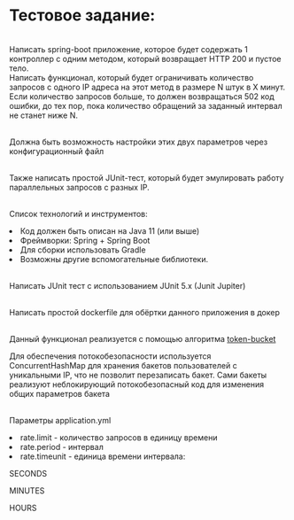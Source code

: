 <h1>Тестовое задание:</h1>
<br>Написать spring-boot приложение, которое будет содержать 1 контроллер с одним методом, который возвращает HTTP 200 и пустое тело.
<br>Написать функционал, который будет ограничивать количество запросов с одного IP адреса на этот метод в размере N штук в X минут. Если количество запросов больше, то должен возвращаться 502 код ошибки, до тех пор, пока количество обращений за заданный интервал не станет ниже N.

<br>Должна быть возможность настройки этих двух параметров через конфигурационный файл

<br>Также написать простой JUnit-тест, который будет эмулировать работу параллельных запросов с разных IP.

<br>Список технологий и инструментов:

<li>Код должен быть описан на Java 11 (или выше)
<li>Фреймворки: Spring + Spring Boot
<li>Для сборки использовать Gradle
<li>Возможны другие вспомогательные библиотеки.

<br>Написать JUnit тест с использованием JUnit 5.x (Junit Jupiter)

<br>Написать простой dockerfile для обёртки данного приложения в докер

<br>Данный функционал реализуется с помощью алгоритма 
<a href="https://en.wikipedia.org/wiki/Token_bucket">token-bucket</a>

Для обеспечения потокобезопасности используется ConcurrentHashMap для 
хранения бакетов пользователей с уникальными IP, 
что не позволит перезаписать бакет. Сами бакеты реализуют неблокирующий 
потокобезопасный код для изменения общих параметров бакета

<br> Параметры application.yml
<li>rate.limit - количество запросов в единицу времени</li>
<li>rate.period - интервал</li>
<li>rate.timeunit - единица времени интервала:</li> 
<p>SECONDS
<p>MINUTES
<p>HOURS
